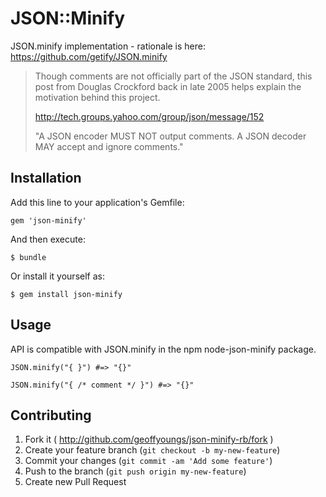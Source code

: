 # JSON::Minify

JSON.minify implementation - rationale is here: https://github.com/getify/JSON.minify

> Though comments are not officially part of the JSON standard, this post from
> Douglas Crockford back in late 2005 helps explain the motivation behind this project.
>
> http://tech.groups.yahoo.com/group/json/message/152
>
> "A JSON encoder MUST NOT output comments. A JSON decoder MAY accept and ignore comments."


## Installation

Add this line to your application's Gemfile:

    gem 'json-minify'

And then execute:

    $ bundle

Or install it yourself as:

    $ gem install json-minify

## Usage

API is compatible with JSON.minify in the npm node-json-minify package.

    JSON.minify("{ }") #=> "{}"

    JSON.minify("{ /* comment */ }") #=> "{}"


## Contributing

1. Fork it ( http://github.com/geoffyoungs/json-minify-rb/fork )
2. Create your feature branch (`git checkout -b my-new-feature`)
3. Commit your changes (`git commit -am 'Add some feature'`)
4. Push to the branch (`git push origin my-new-feature`)
5. Create new Pull Request
